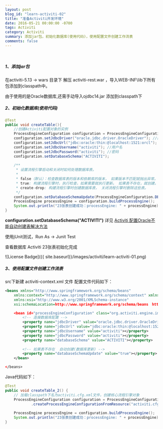 ```yaml
---
layout: post
blog_id: "learn-activiti-02"
title: "准备Activiti开发环境"
date: 2016-05-21 00:00:00 -0700
tags: Activiti
category: Activiti
summary: 添加jar包，初始化数据库(使用代码)，使用配置文件创建工作流表
comments: false
---
```

<br>

##### **1、添加jar包**

在activiti-5.13 -> wars 目录下 解压 activiti-rest.war ，导入WEB-INF\lib下所有包添加到classpath中。

由于使用的是Oracle数据库,还需手动导入ojdbc14.jar 添加到classpath下

##### **2、初始化数据库(使用代码)**

```java
@Test
public void createTable(){
	//创建Activiti配置对象的实例
	ProcessEngineConfiguration configuration = ProcessEngineConfiguration.createStandaloneProcessEngineConfiguration();
	configuration.setJdbcDriver("oracle.jdbc.driver.OracleDriver"); //数据库驱动
	configuration.setJdbcUrl("jdbc:oracle:thin:@localhost:1521:orcl"); //数据库地址
	configuration.setJdbcUsername("activiti"); //用户名
	configuration.setJdbcPassword("activiti"); //密码
	configuration.setDatabaseSchema("ACTIVITI");
	
	/**
	 * 设置流程引擎启动和关闭时如何处理数据库表。
	 * 
	 * false（默认）：检查数据库表的版本和依赖库的版本， 如果版本不匹配就抛出异常。
	 * true: 构建流程引擎时，执行检查，如果需要就执行更新。 如果表不存在，就创建。
	 * create-drop: 构建流程引擎时创建数据库表， 关闭流程引擎时删除这些表。
	 */
	configuration.setDatabaseSchemaUpdate(ProcessEngineConfiguration.DB_SCHEMA_UPDATE_TRUE);
	ProcessEngine processEngine = configuration.buildProcessEngine();
	System.out.println("23张表创建成功：processEngine: " + processEngine);
}
```

**configuration.setDatabaseSchema("ACTIVITI")** 详见 <a href="http://blog.itmyhome.com/2016/05/activiti-configuration-oracle">Activiti 配置Oracle不能自动创建表解决方法</a>


使用jUnit测试，Run As -> Junit Test

查看数据库 Activiti 23张表初始化完成

![License Badge]({{ site.baseurl}}/images/activiti/learn-activiti-01.png)

##### **3、使用配置文件创建工作流表**

src下新建 activiti-context.xml 文件 配置文件代码如下：

```xml
<beans xmlns="http://www.springframework.org/schema/beans"
	xmlns:context="http://www.springframework.org/schema/context" xmlns:tx="http://www.springframework.org/schema/tx"
	xmlns:xsi="http://www.w3.org/2001/XMLSchema-instance"
	xsi:schemaLocation=http://www.springframework.org/schema/beans　http://www.springframework.org/schema/beans/spring-beans.xsd　http://www.springframework.org/schema/context　http://www.springframework.org/schema/context/spring-context-2.5.xsd　http://www.springframework.org/schema/tx　http://www.springframework.org/schema/tx/spring-tx-3.0.xsd>

	<bean id="processEngineConfiguration" class="org.activiti.engine.impl.cfg.StandaloneProcessEngineConfiguration">
		<!-- 连接数据库配置 -->
		<property name="jdbcDriver" value="oracle.jdbc.driver.OracleDriver"></property>
		<property name="jdbcUrl" value="jdbc:oracle:thin:@localhost:1521:orcl"></property>
		<property name="jdbcUsername" value="activiti"></property>
		<property name="jdbcPassword" value="activiti"></property>
		<property name="databaseSchema" value="ACTIVITI"></property>
		
		<!-- 如果表不存在  自动创建(数据库更新) -->
		<property name="databaseSchemaUpdate" value="true"></property>
	</bean>

</beans>
```

Java代码如下：

```java
@Test
public void createTable_2() {
	// 加载classpath下名为activiti.cfg.xml文件，创建核心流程引擎对象
	ProcessEngineConfiguration configuration = ProcessEngineConfiguration
			.createProcessEngineConfigurationFromResource("activiti.cfg.xml");
	
	ProcessEngine processEngine = configuration.buildProcessEngine();
	System.out.println("23张表创建成功：processEngine: " + processEngine);
}
```

<br>




















